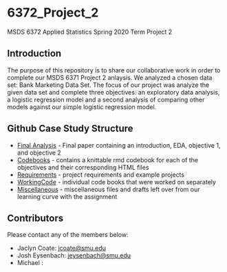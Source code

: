 # 6372_Project_2
MSDS 6372 Applied Statistics Spring 2020 Term Project 2

## Introduction
The purpose of this repository is to share our collaborative work in order to complete our MSDS 6371 Project 2 anlaysis. We analyzed a chosen data set: Bank Marketing Data Set. The focus of our project was analyze the given data set and complete three objectives: an exploratory data analysis, a logistic regression model and a second analysis of comparing other models against our simple logistic regression model.

## Github Case Study Structure
* [Final Analysis] - Final paper containing an introduction, EDA, objective 1, and objective 2
* [Codebooks] - contains a knittable rmd codebook for each of the objectives and their corresponding HTML files
* [Requirements] - project requirements and example projects
* [WorkingCode] - individual code books that were worked on separately
* [Miscellaneous] - miscellaneous files and drafts left over from our learning curve with the assignment

## Contributors
Please contact any of the members below: 
 - Jaclyn Coate: jcoate@smu.edu
 - Josh Eysenbach: jeysenbach@smu.edu
 - Michael :

 [Final Analysis]: <https://github.com/JaclynCoate/6372_Project_1/tree/master/FinalAnalysis>
 [CodeBooks]: <https://github.com/JaclynCoate/6372_Project_1/tree/master/Codebooks>
 [Requirements]: <https://github.com/JaclynCoate/6372_Project_1/tree/master/Requirements>
 [WorkingCode]: <https://github.com/JaclynCoate/6372_Project_1/tree/master/WorkingCode>         
 [Miscellaneous]: <https://github.com/JaclynCoate/6372_Project_1/tree/master/Misc>   

